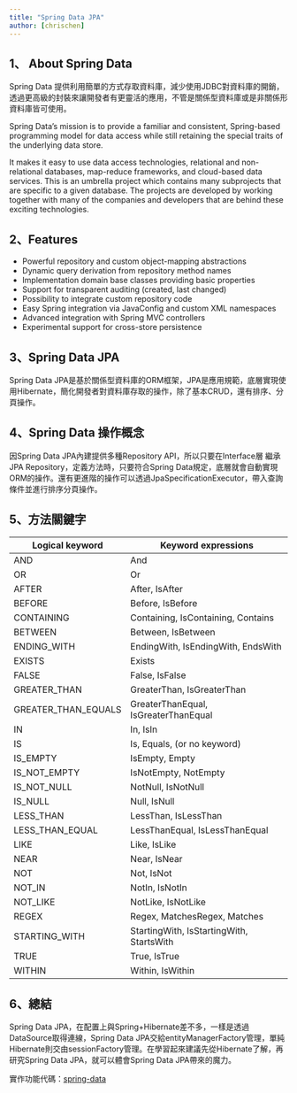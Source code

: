 ```yaml
---
title: "Spring Data JPA"
author: [chrischen]
---
```

## 1、 About Spring Data

Spring Data 提供利用簡單的方式存取資料庫，減少使用JDBC對資料庫的開銷，透過更高級的封裝來讓開發者有更靈活的應用，不管是關係型資料庫或是非關係形資料庫皆可使用。

Spring Data’s mission is to provide a familiar and consistent, Spring-based programming model for data access while still retaining the special traits of the underlying data store.

It makes it easy to use data access technologies, relational and non-relational databases, map-reduce frameworks, and cloud-based data services. This is an umbrella project which contains many subprojects that are specific to a given database. The projects are developed by working together with many of the companies and developers that are behind these exciting technologies.

## 2、Features

- Powerful repository and custom object-mapping abstractions
- Dynamic query derivation from repository method names
- Implementation domain base classes providing basic properties
- Support for transparent auditing (created, last changed)
- Possibility to integrate custom repository code
- Easy Spring integration via JavaConfig and custom XML namespaces
- Advanced integration with Spring MVC controllers
- Experimental support for cross-store persistence

## 3、Spring Data JPA

Spring Data JPA是基於關係型資料庫的ORM框架，JPA是應用規範，底層實現使用Hibernate，簡化開發者對資料庫存取的操作，除了基本CRUD，還有排序、分頁操作。

## 4、Spring Data 操作概念

因Spring Data JPA內建提供多種Repository API，所以只要在Interface層 繼承JPA Repository，定義方法時，只要符合Spring Data規定，底層就會自動實現ORM的操作。還有更進階的操作可以透過JpaSpecificationExecutor，帶入查詢條件並進行排序分頁操作。

## 5、方法關鍵字

| Logical keyword     | Keyword expressions                      |
| ------------------- | ---------------------------------------- |
| AND                 | And                                      |
| OR                  | Or                                       |
| AFTER               | After, IsAfter                           |
| BEFORE              | Before, IsBefore                         |
| CONTAINING          | Containing, IsContaining, Contains       |
| BETWEEN             | Between, IsBetween                       |
| ENDING_WITH         | EndingWith, IsEndingWith, EndsWith       |
| EXISTS              | Exists                                   |
| FALSE               | False, IsFalse                           |
| GREATER_THAN        | GreaterThan, IsGreaterThan               |
| GREATER_THAN_EQUALS | GreaterThanEqual, IsGreaterThanEqual     |
| IN                  | In, IsIn                                 |
| IS                  | Is, Equals, (or no keyword)              |
| IS_EMPTY            | IsEmpty, Empty                           |
| IS_NOT_EMPTY        | IsNotEmpty, NotEmpty                     |
| IS_NOT_NULL         | NotNull, IsNotNull                       |
| IS_NULL             | Null, IsNull                             |
| LESS_THAN           | LessThan, IsLessThan                     |
| LESS_THAN_EQUAL     | LessThanEqual, IsLessThanEqual           |
| LIKE                | Like, IsLike                             |
| NEAR                | Near, IsNear                             |
| NOT                 | Not, IsNot                               |
| NOT_IN              | NotIn, IsNotIn                           |
| NOT_LIKE            | NotLike, IsNotLike                       |
| REGEX               | Regex, MatchesRegex, Matches             |
| STARTING_WITH       | StartingWith, IsStartingWith, StartsWith |
| TRUE                | True, IsTrue                             |
| WITHIN              | Within, IsWithin                         |

## 6、總結

Spring Data JPA，在配置上與Spring+Hibernate差不多，一樣是透過DataSource取得連線，Spring Data JPA交給entityManagerFactory管理，單純Hibernate則交由sessionFactory管理。在學習起來建議先從Hibernate了解，再研究Spring Data JPA，就可以體會Spring Data JPA帶來的魔力。

實作功能代碼：[spring-data](<https://github.com/kyocoolcool/spring-integration/tree/master/spring-data-fundamentals>)
